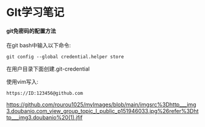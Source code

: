 # GIt学习笔记

#### git免密码的配置方法

在git bash中输入以下命令:

```
git config --global credential.helper store
```

在用户目录下面创建.git-credential

使用vim写入:

```
https://ID:123456@github.com
```



https://github.com/rourou1025/myImages/blob/main/imgsrc%3Dhttp___img3.doubanio.com_view_group_topic_l_public_p151946033.jpg%26refer%3Dhttp___img3.doubanio%20(1).jfif

